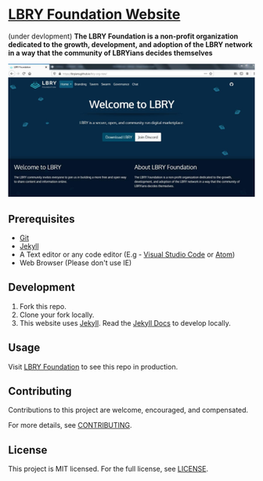 # [LBRY Foundation Website](https://lbry.org)

(under devlopment)
 **The LBRY Foundation is a non-profit organization dedicated to the growth, development, and adoption of the LBRY network in a way that the community of LBRYians decides themselves**

![Screenshot](./img/lbry-foundation.JPG)


## Prerequisites
- [Git](https://git-scm.com)
- [Jekyll](https://jekyllrb.com)
- A Text editor or any code editor (E.g - [Visual Studio Code](https://code.visualstudio.com/download) or [Atom](https://atom.io))
- Web Browser (Please don't use IE)

## Development
1. Fork this repo.
2. Clone your fork locally.
3. This website uses [Jekyll](https://jekyllrb.com/). Read the [Jekyll Docs](https://jekyllrb.com/docs/) to develop locally.

## Usage
Visit [LBRY Foundation](https://lbryians.github.io/lbry-org-new/) to see this repo in production.

## Contributing
Contributions to this project are welcome, encouraged, and compensated.

For more details, see [CONTRIBUTING](CONTRIBUTING.md).

## License
This project is MIT licensed. For the full license, see [LICENSE](LICENSE).
